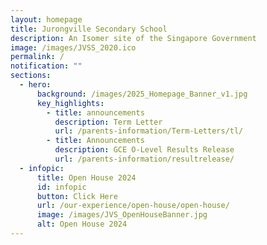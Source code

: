 ```yaml
---
layout: homepage
title: Jurongville Secondary School
description: An Isomer site of the Singapore Government
image: /images/JVSS_2020.ico
permalink: /
notification: ""
sections:
  - hero:
      background: /images/2025_Homepage_Banner_v1.jpg
      key_highlights:
        - title: announcements
          description: Term Letter
          url: /parents-information/Term-Letters/tl/
        - title: Announcements
          description: GCE O-Level Results Release
          url: /parents-information/resultrelease/
  - infopic:
      title: Open House 2024
      id: infopic
      button: Click Here
      url: /our-experience/open-house/open-house/
      image: /images/JVS_OpenHouseBanner.jpg
      alt: Open House 2024
---
```

